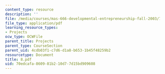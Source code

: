 ```yaml
---
content_type: resource
description: ''
file: /media/courses/mas-666-developmental-entrepreneurship-fall-2003/70edcafa860981b210d77d15bd909608_8.pdf
file_type: application/pdf
learning_resource_types:
- Projects
ocw_type: OCWFile
parent_title: Projects
parent_type: CourseSection
parent_uid: 4cdb03f1-c7d6-d1a8-b653-1b45f48259b2
resourcetype: Document
title: 8.pdf
uid: 70edcafa-8609-81b2-10d7-7d15bd909608
---
```

